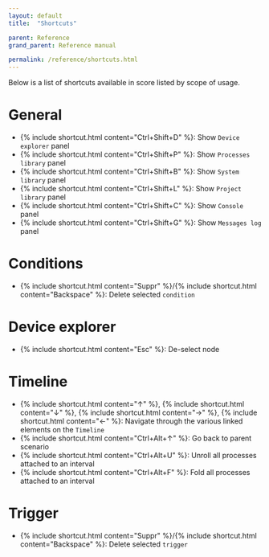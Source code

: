 ```yaml
---
layout: default
title:  "Shortcuts"

parent: Reference
grand_parent: Reference manual

permalink: /reference/shortcuts.html
---
```


Below is a list of shortcuts available in score listed by scope of usage.

# General

- {% include shortcut.html content="Ctrl+Shift+D" %}: Show `Device explorer` panel
- {% include shortcut.html content="Ctrl+Shift+P" %}: Show `Processes library` panel
- {% include shortcut.html content="Ctrl+Shift+B" %}: Show `System library` panel
- {% include shortcut.html content="Ctrl+Shift+L" %}: Show `Project library` panel
- {% include shortcut.html content="Ctrl+Shift+C" %}: Show `Console` panel
- {% include shortcut.html content="Ctrl+Shift+G" %}: Show `Messages log` panel


# Conditions

- {% include shortcut.html content="Suppr" %}/{% include shortcut.html content="Backspace" %}: Delete selected `condition`

# Device explorer

- {% include shortcut.html content="Esc" %}: De-select node

# Timeline

- {% include shortcut.html content="↑" %}, {% include shortcut.html content="↓" %}, {% include shortcut.html content="→" %}, {% include shortcut.html content="←" %}: Navigate through the various linked elements on the `Timeline`
- {% include shortcut.html content="Ctrl+Alt+↑" %}: Go back to parent scenario
- {% include shortcut.html content="Ctrl+Alt+U" %}: Unroll all processes attached to an interval
- {% include shortcut.html content="Ctrl+Alt+F" %}: Fold all processes attached to an interval

# Trigger

- {% include shortcut.html content="Suppr" %}/{% include shortcut.html content="Backspace" %}: Delete selected `trigger`
